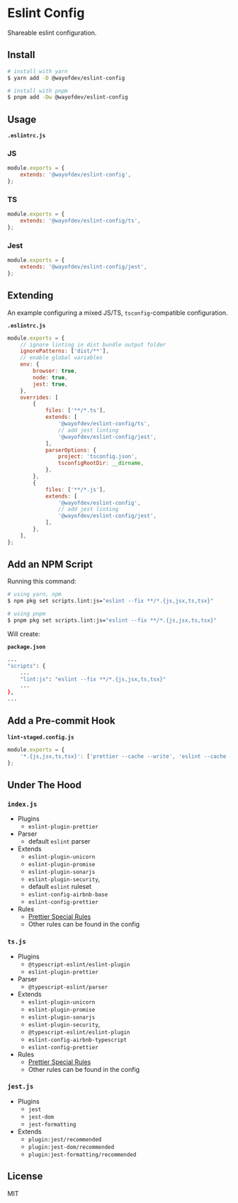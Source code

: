 # Eslint Config

Shareable eslint configuration.

## Install

```bash
# install with yarn
$ yarn add -D @wayofdev/eslint-config

# install with pnpm
$ pnpm add -Dw @wayofdev/eslint-config
```

## Usage

**`.eslintrc.js`**

### JS

```js
module.exports = {
    extends: '@wayofdev/eslint-config',
};
```

### TS

```js
module.exports = {
    extends: '@wayofdev/eslint-config/ts',
};
```

### Jest

```js
module.exports = {
    extends: '@wayofdev/eslint-config/jest',
};
```

## Extending

An example configuring a mixed JS/TS, `tsconfig`-compatible configuration.

**`.eslintrc.js`**

```js
module.exports = {
    // ignore linting in dist bundle output folder
    ignorePatterns: ['dist/**'],
    // enable global variables
    env: {
        browser: true,
        node: true,
        jest: true,
    },
    overrides: [
        {
            files: ['**/*.ts'],
            extends: [
                '@wayofdev/eslint-config/ts',
                // add jest linting
                '@wayofdev/eslint-config/jest',
            ],
            parserOptions: {
                project: 'tsconfig.json',
                tsconfigRootDir: __dirname,
            },
        },
        {
            files: ['**/*.js'],
            extends: [
                '@wayofdev/eslint-config',
                // add jest linting
                '@wayofdev/eslint-config/jest',
            ],
        },
    ],
};
```

## Add an NPM Script

Running this command:

```bash
# using yarn, npm
$ npm pkg set scripts.lint:js="eslint --fix **/*.{js,jsx,ts,tsx}"

# using pnpm
$ pnpm pkg set scripts.lint:js="eslint --fix **/*.{js,jsx,ts,tsx}"
```

Will create:

**`package.json`**

```bash
...
"scripts": {
    ...
    "lint:js": "eslint --fix **/*.{js,jsx,ts,tsx}"
    ...
},
...
```

## Add a Pre-commit Hook

**`lint-staged.config.js`**

```js
module.exports = {
    '*.{js,jsx,ts,tsx}': ['prettier --cache --write', 'eslint --cache --fix'],
};
```

## Under The Hood

### `index.js`

- Plugins
    - `eslint-plugin-prettier`
- Parser
    - default `eslint` parser
- Extends
    - `eslint-plugin-unicorn`
    - `eslint-plugin-promise`
    - `eslint-plugin-sonarjs`
    - `eslint-plugin-security`,
    - default `eslint` ruleset
    - `eslint-config-airbnb-base`
    - `eslint-config-prettier`
- Rules
    - [Prettier Special Rules](https://github.com/prettier/eslint-config-prettier#special-rules)
    - Other rules can be found in the config

### `ts.js`

- Plugins
    - `@typescript-eslint/eslint-plugin`
    - `eslint-plugin-prettier`
- Parser
    - `@typescript-eslint/parser`
- Extends
    - `eslint-plugin-unicorn`
    - `eslint-plugin-promise`
    - `eslint-plugin-sonarjs`
    - `eslint-plugin-security`,
    - `@typescript-eslint/eslint-plugin`
    - `eslint-config-airbnb-typescript`
    - `eslint-config-prettier`
- Rules
    - [Prettier Special Rules](https://github.com/prettier/eslint-config-prettier#special-rules)
    - Other rules can be found in the config

### `jest.js`

- Plugins
    - `jest`
    - `jest-dom`
    - `jest-formatting`
- Extends
    - `plugin:jest/recommended`
    - `plugin:jest-dom/recommended`
    - `plugin:jest-formatting/recommended`

## License

MIT
